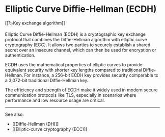 
# Elliptic Curve Diffie-Hellman (ECDH)

[[🏷️Key exchange algorithm]]

Elliptic Curve Diffie-Hellman (ECDH) is a cryptographic key exchange protocol that combines the Diffie-Hellman algorithm with elliptic curve cryptography (ECC). It allows two parties to securely establish a shared secret over an insecure channel, which can then be used for encryption or authentication.

ECDH uses the mathematical properties of elliptic curves to provide equivalent security with shorter key lengths compared to traditional Diffie-Hellman. For instance, a 256-bit ECDH key provides security comparable to a 3,072-bit traditional Diffie-Hellman key.

The efficiency and strength of ECDH make it widely used in modern secure communication protocols like TLS, especially in scenarios where performance and low resource usage are critical.

---

See also:

- [[Diffie-Hellman (DH)]]
- [[Elliptic-curve cryptography (ECC)]]